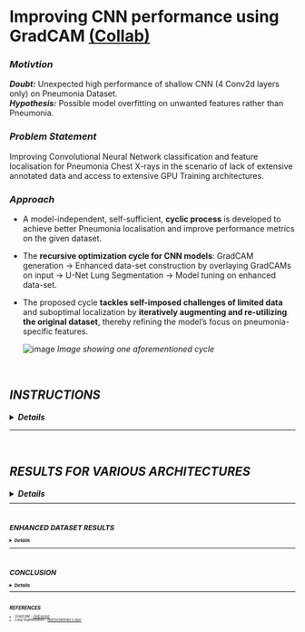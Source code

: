# Improving CNN performance using GradCAM [(Collab)](https://colab.research.google.com/drive/1ffbipSZC2AevoZYl6MS8TJqXMXNHXRvP?usp=sharing)


### _Motivtion_
_**Doubt:**_ Unexpected high performance of shallow CNN (4 Conv2d layers only) on Pneumonia Dataset. <br>
_**Hypothesis:**_ Possible model overfitting on unwanted features rather than Pneumonia. 

### _Problem Statement_
Improving Convolutional Neural Network classification and feature localisation for Pneumonia Chest X-rays in the scenario of lack of extensive
annotated data and access to extensive GPU Training architectures.

### _Approach_

* A model-independent, self-sufficient, **cyclic process** is developed to achieve better Pneumonia localisation and improve performance metrics on the given dataset.
* The **recursive optimization cycle for CNN models**: GradCAM generation → Enhanced data-set construction by overlaying GradCAMs on input → U-Net Lung Segmentation → Model tuning on enhanced data-set.
* The proposed cycle **tackles self-imposed challenges of limited data** and suboptimal localization by **iteratively augmenting and re-utilizing the original dataset**, thereby refining the model’s focus on pneumonia-specific features.
  
  ![image](https://github.com/user-attachments/assets/e14a62a0-4af0-40e6-94ff-8a52712a726d)
  _Image showing one aforementioned cycle_

&nbsp;

## _INSTRUCTIONS_

<details>
  <summary> <b><i>Details</i></b> </summary>
  
  ### General
  * **Code**: **Pytorch** | **Data-set**: [paultimothymooney](https://www.kaggle.com/datasets/paultimothymooney/chest-xray-pneumonia).
  * After opening the notebook in Collab, please go to `File > Save as copy in Google Drive` to experiment with the code after reading the **Data Handing** section below.
    
  ### Data Handling 
  * **.zip file** containing the **Pneumonia Dataset** must be uploaded to the `My Drive` folder of the **Google Drive** mounted to the collab notebook.
  * .zip file is** automatically extracted** to `drive\My Drive\ML Data Sets` while **removing any corrupted images**.
  * To use **external data-sets**, place them in `drive\My Drive\ML Data Sets` and change variable names.
  
  ### CNN Models 
  * Baseline model architecture: [TinyVGG](https://poloclub.github.io/cnn-explainer/) 
  * Links to **.pth weights** of the trained models can be found in the `models` folder.
  * **popular pre-trained architectures** (VGG-16, VGG-19, ResNet-50, ResNet-101, ResNet-152) can be used and corresponding models loaded.
  * Model, optimizer & scheduler **state_dicts** can be saved to Google Drive (`drive\MyDrive\ML Models\<xyz.pth>`). These can be loaded in future for seamless resumption of progress.<br>
  
  _mismatch in model parameters while loading models can be a result of modified architecture in the code_
  
</details>

------------------------------------------------------------------------------------------------------------------------------------------------------------------------
&nbsp;

## _RESULTS FOR VARIOUS ARCHITECTURES_

<details>
  <summary> <b><i>Details</i></b> </summary>
  
  ### Initial testing for Pneumonia localisation
  * Implemented GradCAM functionality to check Pneumonia localisation of baseline and pre-trained models.
  * Concluded the optimal model architecture and optimized it. 
  
  ### Different Architectures
  #### TinyVGG `CNN_GradCAM_v1.pth`
  * Test Loss: 0.305 | Test Acc: 88.28% | Sensitivity: 91.79% | Specificity: 81.62%
  * **Problem:** Focus on unwanted features, extremely poor localisation of Pneumonia. Heavy overfitting.
    
    <img src="https://github.com/user-attachments/assets/296b7743-5c1d-4899-b955-6cf60a0b0f39" alt="Grid of GradCAMs" width="400" height="400"><br>
    <small> `Pneumonia Class | Good` here "Good" means prediction score >= 85% <br> `blank boxes` indicate wrong predictions <small>
  
  
  #### VGG-16 `VGG-16_GradCAM_v2.pth`
  * Test Loss: 0.362 | Test Acc: 83.91% | Sensitivity: 88.72% | Specificity: 75.07%
  * **Progress:** Improved but unsatisfactory localisation.
  
    <img src="https://github.com/user-attachments/assets/bae4d462-d7b7-4928-90c8-8ebc4b8eb06b" alt="Grid of GradCAMs" width="400" height="400"><br>
  
  
  #### ResNet-101 `ResNet-101_GradCAM_v1.pth`
  * Test loss: 0.369 | Test acc: 83.59% | Sensitivity: 95.38% | Specificity: 62.82%
  * **Progress:** Improved localisation after adding FC layer with 10k params.
  
    <img src="https://github.com/user-attachments/assets/4bd31cb7-2e10-4460-88f7-df34211617ba" alt="Grid of GradCAMs" width="400" height="400"><br>
  
  
  #### ResNet-152 `ResNet-152_GradCAM_v1.pth`
  * Test Loss: 0.379 | Test acc: 84.69% | Sensitivity: 93.33% | Specificity: 70.09%
  * **Progress:** Similar/worse localisation compared to ResNet-101 with similar evaluation metrics.
  
    <img src="https://github.com/user-attachments/assets/9f695585-faa6-4294-ae72-aadb2cb1e63b" alt="Grid of GradCAMs" width="400" height="400"><be>
  
  
  ### Best Overall Localisation and Performance: ResNet-101 `ResNet-101_GradCAM_v1.pth`
  * There is an unwanted focus on **void regions** surrounding the skeleton.
  * To fix this, a small center-crop was added to training images before feeding them to the model, thus preventing the model from "learning" these void regions.
  
     <img src="https://github.com/user-attachments/assets/d80871ad-91a9-46a5-befe-5d34128d6119" alt="Grid of GradCAMs" width="650" height="320"><br>
  
  ### Optimizing ResNet-101_GradCAM_v1.pth
  * Finally, **~17M parameters** were re-trained** from scratch **(~38% of ResNet-101) using above** cropped train data** to achieve the current "best" model: `ResNet-101_GradCAM_Cropped_v4.pth`
  * `Test Loss: 0.264 | Test Acc: 91.56% | Sensitivity: 94.62% | Specificity: 85.90%`
  * **Progress:** Obtained **noticeable improvement** in Pneumonia localisation and evaluation metrics.<br> The model is now ready to create an enhanced data set.
  
    <img src="https://github.com/user-attachments/assets/5eaf8e0e-4665-4672-b4b3-be9d57656653" width="500" height="500"><br>
    <small> _GradCAMs showing improved localisation_ <small>

</details>

------------------------------------------------------------------------------------------------------------------------------------------------------------------------
&nbsp;

## _ENHANCED DATASET RESULTS_

<details>
  <summary> <b><i>Details</i></b> </summary>
  
  ### Enhanced Data Set
  * Train Data enhanced by overlaying accurate GarCAMs.
    * "**enhanced**" - important features emphasized while the rest of the image is suppressed.
    * "**accurate**" - the assumption is that GradCAMs localized to the lung are fairly accurate.
    
    <img src="" width="500" height="500"><br>
    _Image showing 50 images from the enhanced train data_
  
  ### Results using Enhanced Data Set `ResNet-101_GradCAM_Cropped_v4_enh_v1.pth`
* Re-trained previously "un-frozen" ~17M **ResNet-101_GradCAM_Cropped_v4.pth** params using above **enhanced data set**.
  * One cycle resulted in a **~15% improvement in the localization** of pneumonia, with only a **~3% decrease in test accuracy** with respect to **ResNet-101_GradCAM_Cropped_v4.pth.**
  * `Test Loss: 0.397 | Test acc: 88.59% | Sensitivity: 86.41% | Specificity: 91.88%`
  
    <img src="https://github.com/user-attachments/assets/bc2bef1c-8bb1-4c21-830e-086f981974e7" width="500" height="500"><br>
     _Improved GradCAMs post fine-tuning using enhanced data_

</details>
  
------------------------------------------------------------------------------------------------------------------------------------------------------------------------
&nbsp;

## _CONCLUSION_

<details>
  <summary> <b><i>Details</i></b> </summary>

  ### Summary
  * We successfully can develop a **workaround for the limited data constraint** to iteratively obtain better localisation & identification of pneumonia.
  * During this process, as expected, test accuracy takes a small hit as the model diverges away from unwanted "easy" to detect features.
  
  ### Results on annotated images
  * <small> _Model was not trained on annotated data; the presence of arrows pointing to Pneumonia in the X-rays makes no difference in the model choice_ <small>
  
  * **Covid-19 Pneumonia X-ray**<br>
    <img src="https://github.com/user-attachments/assets/66eaa0d6-0a0c-4f6a-b26b-073bdcbc6a86" width="300" height="150"><br>
  
  * **Pneumonia X-ray**<br>
    <img src="https://github.com/user-attachments/assets/3e8939b2-fb09-46f7-bbab-2df2d8054985" width="300" height="150"><br>
  
  * **Pneumonia X-ray**<br>
    <img src="https://github.com/user-attachments/assets/81da8dee-e23a-4f3a-8a92-453165988912" width="300" height="150"><br>

### Post and Pre-Enhanced Data Fine-Tuning Comparison
  * Post-fine-tuning the model on enhanced data, we observe significantly better localisation of Pneumonia to the lungs.
  * The model also relies less on unwanted features and void regions while predicting.
  * The results **are limited to only one cycle** shown in the schematic above; further process iterations are bound to yield gradual but better results.

    <img src="https://github.com/user-attachments/assets/f546ab98-4333-4946-ba06-814d7d063906" width="3500" height="500"><br>
     _Final Comparison on the same 100 test images_

</details>

------------------------------------------------------------------------------------------------------------------------------------------------------------------------
&nbsp;

## _REFERENCES_
* <i>  GradCAM - [JimEverest](https://github.com/JimEverest/CAM)  </i>
* <i> Lung Segmentation - [IlliaOvcharenko's repo](https://github.com/IlliaOvcharenko/lung-segmentation/tree/master?tab=readme-ov-file) </i>

